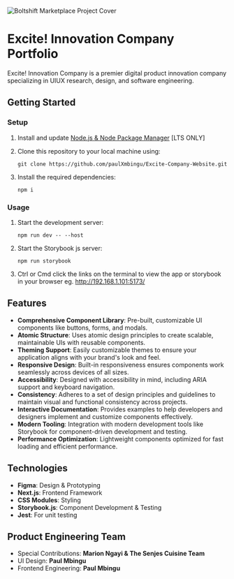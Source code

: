 ![Boltshift Marketplace Project Cover](https://res.cloudinary.com/excit3/image/upload/v1725624528/Excite%20Company%20Website/File_Cover_kleht5.jpg)

# Excite! Innovation Company Portfolio
Excite! Innovation Company is a premier digital product innovation company specializing in UIUX research, design, and software engineering.

## Getting Started

### Setup

1. Install and update [Node.js & Node Package Manager](https://nodejs.org/en) [LTS ONLY]

2. Clone this repository to your local machine using: 
   ```
   git clone https://github.com/paulXmbingu/Excite-Company-Website.git
   ```
   
3. Install the required dependencies:
   ```
   npm i
   ```
   
### Usage
1. Start the development server:
   ```
   npm run dev -- --host
   ```
   
2. Start the Storybook js server:
   ```
   npm run storybook
   ```

3. Ctrl or Cmd click the links on the terminal to view the app or storybook in your browser eg. http://192.168.1.101:5173/ 

## Features
- **Comprehensive Component Library**: Pre-built, customizable UI components like buttons, forms, and modals.
- **Atomic Structure**: Uses atomic design principles to create scalable, maintainable UIs with reusable components.
- **Theming Support**: Easily customizable themes to ensure your application aligns with your brand's look and feel.
- **Responsive Design**: Built-in responsiveness ensures components work seamlessly across devices of all sizes.
- **Accessibility**: Designed with accessibility in mind, including ARIA support and keyboard navigation.
- **Consistency**: Adheres to a set of design principles and guidelines to maintain visual and functional consistency across projects.
- **Interactive Documentation**: Provides examples to help developers and designers implement and customize components effectively.
- **Modern Tooling**: Integration with modern development tools like Storybook for component-driven development and testing.
- **Performance Optimization**: Lightweight components optimized for fast loading and efficient performance.

## Technologies
- **Figma**: Design & Prototyping
- **Next.js**: Frontend Framework
- **CSS Modules**: Styling
- **Storybook.js**: Component Development & Testing
- **Jest**: For unit testing

## Product Engineering Team
- Special Contributions: **Marion Ngayi & The Senjes Cuisine Team**
- UI Design: **Paul Mbingu**
- Frontend Engineering: **Paul Mbingu**
